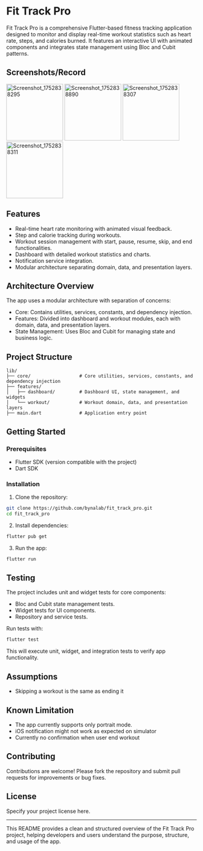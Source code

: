 # Fit Track Pro

Fit Track Pro is a comprehensive Flutter-based fitness tracking application designed to monitor and display real-time workout statistics such as heart rate, steps, and calories burned. It features an interactive UI with animated components and integrates state management using Bloc and Cubit patterns.

## Screenshots/Record
<img width="150" alt="Screenshot_1752838295" src="https://github.com/user-attachments/assets/f171a5b6-f70b-48e1-b7db-4a5b4caf6bd3" />  

<img width="150" alt="Screenshot_1752838890" src="https://github.com/user-attachments/assets/24d9f78f-2528-4b69-b428-f65cb1db0380" />

<img width="150" alt="Screenshot_1752838307" src="https://github.com/user-attachments/assets/f3a19a09-80e0-4793-b173-5625bd2acf39" />  

<img width="150" alt="Screenshot_1752838311" src="https://github.com/user-attachments/assets/b28ed003-8a65-4060-955f-9e19f05ab86b" />  

## Features

- Real-time heart rate monitoring with animated visual feedback.
- Step and calorie tracking during workouts.
- Workout session management with start, pause, resume, skip, and end functionalities.
- Dashboard with detailed workout statistics and charts.
- Notification service integration.
- Modular architecture separating domain, data, and presentation layers.

## Architecture Overview
The app uses a modular architecture with separation of concerns:

- Core: Contains utilities, services, constants, and dependency injection.
- Features: Divided into dashboard and workout modules, each with domain, data, and presentation layers.
- State Management: Uses Bloc and Cubit for managing state and business logic.
  

## Project Structure

```
lib/
├── core/                  # Core utilities, services, constants, and dependency injection
├── features/
│   ├── dashboard/         # Dashboard UI, state management, and widgets
│   └── workout/           # Workout domain, data, and presentation layers
├── main.dart              # Application entry point
```

## Getting Started

### Prerequisites

- Flutter SDK (version compatible with the project)
- Dart SDK

### Installation

1. Clone the repository:

```bash
git clone https://github.com/bynalab/fit_track_pro.git
cd fit_track_pro
```

2. Install dependencies:

```bash
flutter pub get
```

3. Run the app:

```bash
flutter run
```

## Testing

The project includes unit and widget tests for core components:

- Bloc and Cubit state management tests.
- Widget tests for UI components.
- Repository and service tests.

Run tests with:

```bash
flutter test
```
This will execute unit, widget, and integration tests to verify app functionality.

## Assumptions
- Skipping a workout is the same as ending it

## Known Limitation
- The app currently supports only portrait mode.
- iOS notification might not work as expected on simulator
- Currently no confirmation when user end workout

## Contributing

Contributions are welcome! Please fork the repository and submit pull requests for improvements or bug fixes.

## License

Specify your project license here.

---

This README provides a clean and structured overview of the Fit Track Pro project, helping developers and users understand the purpose, structure, and usage of the app.
        

